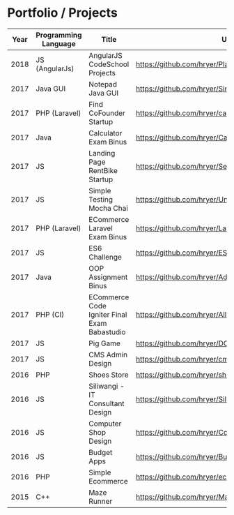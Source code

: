 # Portfolio / Projects

| Year       | Programming Language | Title                         | URL                                 |
|------------|----------------------|-------------------------------|-------------------------------------|
| 2018 | JS (AngularJs)               |  AngularJS CodeSchool Projects | https://github.com/hryer/Playground-AngularJS  |
| 2017 | Java GUI               |  Notepad Java GUI | https://github.com/hryer/SimpleNotepad  |
| 2017 | PHP (Laravel)               |  Find CoFounder Startup  | https://github.com/hryer/caripartner  |
| 2017 | Java               |  Calculator Exam Binus  | https://github.com/hryer/Calculator  |
| 2017 | JS               |  Landing Page RentBike Startup  | https://github.com/hryer/Sepedaku |
| 2017 | JS               |  Simple Testing Mocha Chai  | https://github.com/hryer/UnitTestingWithMochaAndChai  |
| 2017 | PHP (Laravel)               |  ECommerce Laravel Exam Binus | https://github.com/hryer/Lara-ecommerce  |
| 2017 | JS               |  ES6 Challenge  | https://github.com/hryer/ES6-Challenge  |
| 2017 | Java               |  OOP Assignment Binus  | https://github.com/hryer/AdvanceOOP  |
| 2017 | PHP (CI)               |  ECommerce Code Igniter Final Exam Babastudio  | https://github.com/hryer/AllAboutCI  |
| 2017 | JS               |  Pig Game  | https://github.com/hryer/DOM-Pig-Game  |
| 2017 | JS               |  CMS Admin Design  | https://github.com/hryer/cmsAdmin  |
| 2016 | PHP               |  Shoes Store  | https://github.com/hryer/shoes_store  |
| 2016 | JS               |  Siliwangi - IT Consultant Design  | https://github.com/hryer/SilwangiDev-Design  |
| 2016 | JS               |  Computer Shop Design  | https://github.com/hryer/Comp_Ac_Shop  |
| 2016 | JS               |  Budget Apps  | https://github.com/hryer/Budget_Projects  |
| 2016 | PHP               | Simple Ecommerce   | https://github.com/hryer/ecommerce_phpnative  |
| 2015 | C++               | Maze Runner   | https://github.com/hryer/MazeRunner  |

